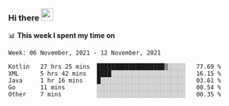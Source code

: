 ### Hi there <a href="https://www.gautamkrishnar.com/"><img src="https://media.giphy.com/media/hvRJCLFzcasrR4ia7z/giphy.gif" width="25px"></a>

📊 **This week I spent my time on**

<!--START_SECTION:waka-->
```text
Week: 06 November, 2021 - 12 November, 2021

Kotlin   27 hrs 25 mins  ███████████████████▒░░░░░   77.69 % 
XML      5 hrs 42 mins   ████░░░░░░░░░░░░░░░░░░░░░   16.15 % 
Java     1 hr 16 mins    █░░░░░░░░░░░░░░░░░░░░░░░░   03.61 % 
Go       11 mins         ░░░░░░░░░░░░░░░░░░░░░░░░░   00.54 % 
Other    7 mins          ░░░░░░░░░░░░░░░░░░░░░░░░░   00.35 % 
```
<!--END_SECTION:waka-->
